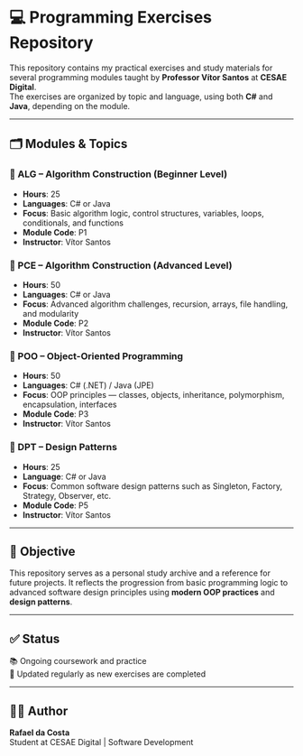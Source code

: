 # 💻 Programming Exercises Repository

This repository contains my practical exercises and study materials for several programming modules taught by **Professor Vítor Santos** at **CESAE Digital**.  
The exercises are organized by topic and language, using both **C#** and **Java**, depending on the module.

---

## 🗂️ Modules & Topics

### 🔹 ALG – Algorithm Construction (Beginner Level)
- **Hours**: 25  
- **Languages**: C# or Java  
- **Focus**: Basic algorithm logic, control structures, variables, loops, conditionals, and functions  
- **Module Code**: P1  
- **Instructor**: Vítor Santos

### 🔹 PCE – Algorithm Construction (Advanced Level)
- **Hours**: 50  
- **Languages**: C# or Java  
- **Focus**: Advanced algorithm challenges, recursion, arrays, file handling, and modularity  
- **Module Code**: P2  
- **Instructor**: Vítor Santos

### 🔹 POO – Object-Oriented Programming
- **Hours**: 50  
- **Languages**: C# (.NET) / Java (JPE)  
- **Focus**: OOP principles — classes, objects, inheritance, polymorphism, encapsulation, interfaces  
- **Module Code**: P3  
- **Instructor**: Vítor Santos

### 🔹 DPT – Design Patterns
- **Hours**: 25  
- **Language**: C# or Java  
- **Focus**: Common software design patterns such as Singleton, Factory, Strategy, Observer, etc.  
- **Module Code**: P5  
- **Instructor**: Vítor Santos

---

## 🧠 Objective

This repository serves as a personal study archive and a reference for future projects. It reflects the progression from basic programming logic to advanced software design principles using **modern OOP practices** and **design patterns**.

---

## ✅ Status

📚 Ongoing coursework and practice  
🧪 Updated regularly as new exercises are completed

---

## 🧑‍💻 Author

**Rafael da Costa**  
Student at CESAE Digital | Software Development
